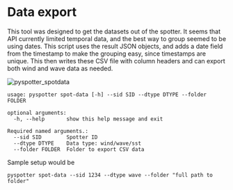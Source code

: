 # Data export

This tool was designed to get the datasets out of the spotter. It seems that API currently limited temporal data, and the best way to group seemed to be using dates. This script uses the result JSON objects, and adds a date field from the timestamp to make the grouping easy, since timestamps are unique. This then writes these CSV file with column headers and can export both wind and wave data as needed.

![pyspotter_spotdata](https://github.com/open-oceans/pyspotter/assets/6677629/78f1a1d7-febc-4c97-9e93-b6a99355f6bd)

```
usage: pyspotter spot-data [-h] --sid SID --dtype DTYPE --folder FOLDER

optional arguments:
  -h, --help       show this help message and exit

Required named arguments.:
  --sid SID        Spotter ID
  --dtype DTYPE    Data type: wind/wave/sst
  --folder FOLDER  Folder to export CSV data

```

Sample setup would be

```
pyspotter spot-data --sid 1234 --dtype wave --folder "full path to folder"
```
